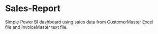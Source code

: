 # Sales-Report
Simple Power BI dashboard using sales data from CustomerMaster Excel file and InvoiceMaster text file.
